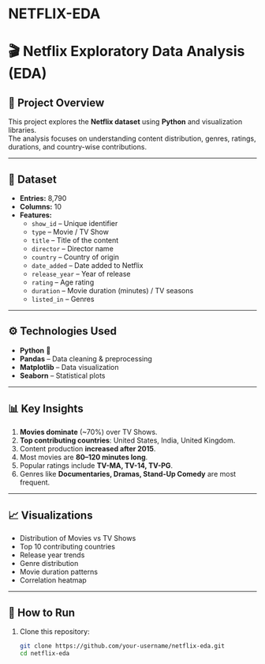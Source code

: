 # NETFLIX-EDA
# 🎬 Netflix Exploratory Data Analysis (EDA)

## 📌 Project Overview
This project explores the **Netflix dataset** using **Python** and visualization libraries.  
The analysis focuses on understanding content distribution, genres, ratings, durations, and country-wise contributions.

---

## 📂 Dataset
- **Entries:** 8,790  
- **Columns:** 10  
- **Features:**
  - `show_id` – Unique identifier  
  - `type` – Movie / TV Show  
  - `title` – Title of the content  
  - `director` – Director name  
  - `country` – Country of origin  
  - `date_added` – Date added to Netflix  
  - `release_year` – Year of release  
  - `rating` – Age rating  
  - `duration` – Movie duration (minutes) / TV seasons  
  - `listed_in` – Genres  

---

## ⚙️ Technologies Used
- **Python** 🐍  
- **Pandas** – Data cleaning & preprocessing  
- **Matplotlib** – Data visualization  
- **Seaborn** – Statistical plots  

---

## 📊 Key Insights
1. **Movies dominate** (~70%) over TV Shows.  
2. **Top contributing countries**: United States, India, United Kingdom.  
3. Content production **increased after 2015**.  
4. Most movies are **80–120 minutes long**.  
5. Popular ratings include **TV-MA, TV-14, TV-PG**.  
6. Genres like **Documentaries, Dramas, Stand-Up Comedy** are most frequent.  

---

## 📈 Visualizations
- Distribution of Movies vs TV Shows  
- Top 10 contributing countries  
- Release year trends  
- Genre distribution  
- Movie duration patterns  
- Correlation heatmap  

---

## 🚀 How to Run
1. Clone this repository:
   ```bash
   git clone https://github.com/your-username/netflix-eda.git
   cd netflix-eda
